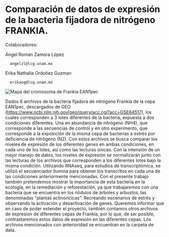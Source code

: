 # Comparación de datos de expresión de la bacteria fijadora de nitrógeno FRANKIA. 

Colaboradores: 

  Ángel Román Zamora López 
  
      angelzl@lcg.unam.mx
      
  Erika Nathalia Ordoñez Guzman 
  
      erikaog@lcg.unam.mx

![Mapa del cromosoma de Frankia EAN1pec](https://github.com/user-attachments/assets/46d460da-2dae-4db7-8ed5-57f36d1fe51c)
  
Dados 6 archivos de la bacteria fijadora de nitrógeno Frankia de la cepa EAN1pec, descargados de GEO (https://www.ncbi.nlm.nih.gov/geo/query/acc.cgi?acc=GSE64517), los cuales corresponden a 3 lotes diferentes de la bacteria, expuesta a dos condiciones diferentes. Una en abundancia de nitrógeno (NH4), que corresponde a las secuencias de control y en otro experimento, que corresponde a la exposición de la misma cepa de bacterias a estrés por deficiencia de nitrógeno (N2). Con estos archivos se busca comparar los niveles de expresión de los diferentes genes en ambas condiciones, en cada uno de los lotes, así como las lecturas únicas. Con la intensión de un mejor manejo de datos, los niveles de expresión se normalizarán junto con las lecturas de los archivos que corresponden a los diferentes lotes bajo la misma condición. 
Utilizando RNAseq, para estudios de transcriptómica, se utilizó el secuenciador Ilumina para obtener los transcritos en cada una de las condiciones anteriormente mencionadas. 
Con el presente trabajo también pretendemos mostrar la importancia de esta bacteria en la ecología, en la remediación y reforestación, ya que trabajaremos con una bacteria que se encuentra en los nódulos de árboles y arbustos, las denominadas "plantas actinorícicas". Recreando escenarios de estrés y observando la activación y desactivación de genes. 
Queremos informar que en caso de poder extender el proyecto, también contamos otros archivos de expresion de diferentes cepas de Frankia, por lo que, de ser posible, contrastaremos estos datos de expresión en las diferentes cepas.
Los archivos mencionados con anterioridad se encuentran en la carpeta de data. 
